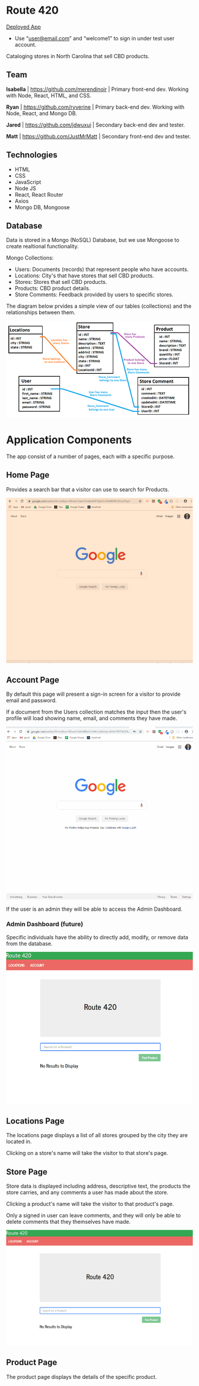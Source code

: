 # Route 420

[Deployed App](https://route420react.herokuapp.com/)
 * Use "user@email.com” and “welcome1” to sign in under test user account.

Cataloging stores in North Carolina that sell CBD products.

## Team

__Isabella__ | https://github.com/merendinoir | Primary front-end dev. Working with Node, React, HTML, and CSS.

__Ryan__ | https://github.com/ryverine | Primary back-end dev. Working with Node, React, and Mongo DB.

__Jared__ | https://github.com/jdwuxui | Secondary back-end dev and tester.

__Matt__ | https://github.com/JustMrMatt | Secondary front-end dev and tester.

## Technologies

 * HTML
 * CSS
 * JavaScript
 * Node JS
 * React, React Router
 * Axios
 * Mongo DB, Mongoose

 ## Database

 Data is stored in a Mongo (NoSQL) Database, but we use Mongoose to create realtional functionality.

 Mongo Collections:

  * Users: Documents (records) that represent people who have accounts.
  * Locations: City's that have stores that sell CBD products.
  * Stores: Stores that sell CBD products.
  * Products: CBD product details.
  * Store Comments: Feedback provided by users to specific stores.

 The diagram below prvides a simple view of our tables (collections) and the relationships between them.

 ![database](/documentation/database_diagram.png)

 # Application Components

 The app consist of a number of pages, each with a specific purpose.

 ## Home Page

 Provides a search bar that a visitor can use to search for Products.

![product search](/documentation/product_search.gif)

 ## Account Page

 By default this page will present a sign-in screen for a visitor to provide email and password.

 If a document from the Users collection matches the input then the user's profile will load showing name, email, and comments they have made.

![user profile](/documentation/user_profile.gif)

 If the user is an admin they will be able to access the Admin Dashboard.

 ### Admin Dashboard (future)

 Specific individuals have the ability to directly add, modify, or remove data from the database.

 ![admin page](/documentation/admin_page.gif)

 ## Locations Page

 The locations page displays a list of all stores grouped by the city they are located in.

 Clicking on a store's name will take the visitor to that store's page.

 ## Store Page

 Store data is displayed including address, descriptive text, the products the store carries, and any comments a user has made about the store.

 Clicking a product's name will take the visitor to that product's page.

Only a signed in user can leave comments, and they will only be able to delete comments that they themselves have made.

![add delete comment](/documentation/add_delete_comment.gif)
 
 ## Product Page

The product page displays the details of the specific product.



